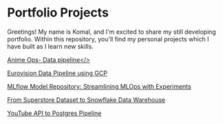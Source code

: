 # Portfolio Projects
Greetings! My name is Komal, and I'm excited to share my still developing portfolio. Within this repository, you'll find my personal projects which I have built as I learn new skills.

<a href="https://github.com/Akomal/AnimeOps/tree/main">Anime Ops- Data pipeline</>

<a href="https://github.com/Akomal/Eurovision-Data-Pipeline-using-GCP">Eurovision Data Pipeline using GCP</a>

<a href="https://github.com/Akomal/Mlflow-Experiments">MLflow Model Repository: Streamlining MLOps with Experiments</a>

<a href="https://github.com/Akomal/From-Superstore-Dataset-to-Snowflake-Data-Warehouse">From Superstore Dataset to Snowflake Data Warehouse</a>

<a href="https://github.com/Akomal/YouTube-API-to-Postgres-Pipeline">YouTube API to Postgres Pipeline</a>

